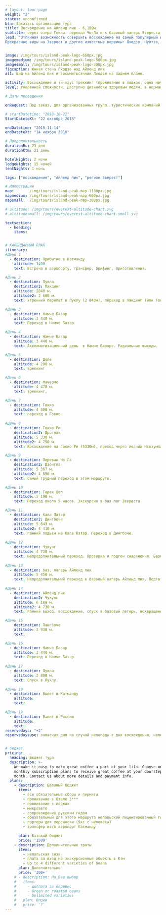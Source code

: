 ```yaml
---
# layout: tour-page
weight: "2"
status: unconfirmed
btn: Заказать организацию тура
title: Восхождение на Айленд пик - 6,189м.
subtitle: через озера Гокио, перевал Чо-Ла и к базовый лагерь Эвереста
lead: "Отличная возможность совершить восхождение на самый популярный шеститысячник непальских Гималаев и посетить базовый лагерь Эвереста. Этот тур подойдет и тем, кто совершает восхождение впервые, и тем, кто уже имеет горный опыт обращения с кошками, веревкой и ледорубом.
Прекрасные виды на Эверест и другие известные вершины: Лходзе, Нуптзе, Ама Даблам, Канг Тенга, Тхамсерка, Пумори…."


image: /img/tours/island-peak-logo-660px.jpg
imagemedium: /img/tours/island-peak-logo-500px.jpg
imagesmall: /img/tours/island-peak-logo-300px.jpg
figcaption: Южная стена Лходзе над Айленд пик
alt: Вид на Айленд пик и восьмитысячник Лходзе на заднем плане.

activity: Восхождение и ти-хаус треккинг (проживание в лоджах, одна ночь в палатках)
level: Умеренной сложности. Доступно физически здоровым людям, в нормальной физической форме. Специальной подготовки не требуется.

# Даты проведения

onRequest: Под заказ, для организованных групп, туристических компаний, клубов.

# startDatetime: "2018-10-22"
StartDateteXt: "22 октября 2018"

endDatetime: "2018-11-14"
endDateteXt: "14 ноября 2018"

# Продолжительность
durationRu: 23 дня
durationKtm: 21 день

hotelNights: 2 ночи
lodgeNights: 15 ночей
tentNights: 1 ночь

tags: ["восхождение", "Айленд пик", "регион Эверест"]

# Иллюстрации
map:       /img/tours/island-peak-map-1100px.jpg
mapmedium: /img/tours/island-peak-map-660px.jpg
mapsmall:  /img/tours/island-peak-map-300px.jpg

# altitude: /img/tours/everest-altitude-chart.svg
# altitudesmall: /img/tours/everest-altitude-chart-small.svg

textsection:
  - heading: 
    items:


# КАЛЕНДАРНЫЙ ПЛАН
itinerary:
#День 1
  - destination: Прибытие в Катманду
    altitude: 1400
    text: Встреча в аэропорту, трансфер, брифинг, приготовления.

#День 2
  - destination: Лукла 
    destination2: Пакдинг
    altitude: 2840 м.
    altitude2: 2 680 м.
    text: Утренний перелет в Луклу (2 840м), переход в Пакдинг (или Токток (2 760м) или Монджо, в зависимости, темпа движения комфортного для участников.

#День 3
  - destination: Намче Базар
    altitude: 3 440 м.
    text: Переход в Намче Базар.

#День 4
  - destination: Намче Базар
    altitude: 3 440 м.
    text: Акклиматизацилнный день  в Намче Базаре. Радиальные выходы.

#День 5
  - destination: Доле
    altitude: 4 200 м.
    text: треккинг

#День 6
  - destination: Мачермо
    altitude: 4 470 м.
    text: треккинг,

#День 7
  - destination: Гокио
    altitude: 4 800 м.
    text: переход в Гокио
   
#День 8
  - destination: Гокио Ри
    destination2: Драгнак
    altitude: 5 330 м.
    altitude2: 4 750 м.
    text: Восхождение на Гокио Ри (5330м), преход через ледник Нгозумпа в Драгнаг (4750 м)

#День 9
  - destination: Перевал Чо Ла
    destination2: Дзонгла
    altitude: 5 367 м.
    altitude2: 4 850 м.
    text: Самый трудный переход в этом маршруте.

#День 10   
  - destination: Горак Шеп
    altitude: 5 190 м.
    text: Переход около 5 часов. Экскурсия в баз лаг Эвереста.

#День 11
  - destination: Кала Патар 
    destination2: Дингбоче
    altitude: 5 643 м. 
    altitude2: 4 410 м.
    text: Ранний подьем на Кала Патар. Переход в Дингбоче.
   
#День 12
  - destination: Чукунг
    altitude: 4 730 м.
    text: Непродолжительный переход. Проверка и подгон снаряжения. Базовая тренировка.
    
#День 13
  - destination: баз. лагерь Айленд пик
    altitude: 5 450 м.
    text: Непродолжительный переход в базовый лагерь Айленд пик. Подготовка к восхождению.
    
#День 14
  - destination: Айленд пик
    destination2: Чукунг
    altitude: 6 189 м.
    altitude2: 4 730 м.
    text: Ранний выход, восхождение, спуск в базовый легерь, вохвращение в Чукунг.

#День 15
    destination: Пангбоче
    altitude: 3 930 м.
    text: 

#День 16
  - destination: Намче Базар
    altitude: 3 440 м.
    text: Переход в Намче Базар.
    
#День 17
  - destination: Лукла
    altitude: 2 800 м.
    text: Спуск в Луклу.
    
#День 18
  - destination: Вылет в Катманду
    altitude: 
    text: 

#День 19
  - destination: Вылет в Россию
    altitude: 
    text: 
reservedays: "+2"
reservedaysuse: запасных дня на случай непогоды в дни восхождения, нелетной погоды при вылете из Луклы, непредвиденных обстоятельств.


# бюджет
pricing:
  heading: Бюджет тура
  description: >-
    We make it easy to make great coffee a part of your life. Choose one of our
    monthly subscription plans to receive great coffee at your doorstep each
    month. Contact us about more details and payment info.
  plans:
    - description: Базовый бюджет
      items:
        - все обязательные сборы и пермиты
        - проживание в Отеле 3***
        - проживание в лоджах
        - микроавто 
        - сопровождение русским гидом
        - обязательный для этого маршрута непальский лицензированный гид
        - портеры для переноски (9кг с человека)
        - трансфер из/в аэропорт Катманду

      plan: Базовый бюджет
      price: '1500'
    - description: Дополнительные траты
      items:
        - непальская виза
        - плата за вход на экскурсионные обьекты в Ктм
        - Up to 4 different varieties of beans
      plan: Дополнительно
      price: '300+'
    # - description: На Ваш выбор
    #   items:
    #     - доплата за перевес
    #     - Green or roasted beans
    #     - Unlimited varieties
    #   plan: Опции
    #   price: '?'
---
```


